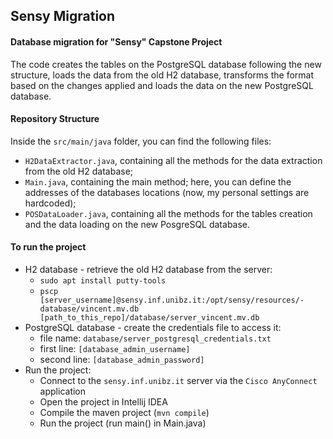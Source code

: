 ## Sensy Migration

#### Database migration for "Sensy" Capstone Project
The code creates the tables on the PostgreSQL database following the new structure, loads the data from the old H2 database, transforms the format based on the changes applied and loads the data on the new PostgreSQL database.

#### Repository Structure
Inside the `src/main/java` folder, you can find the following files:
- `H2DataExtractor.java`, containing all the methods for the data extraction from the old H2 database;
- `Main.java`, containing the main method; here, you can define the addresses of the databases locations (now, my personal settings are hardcoded);
- `POSDataLoader.java`, containing all the methods for the tables creation and the data loading on the new PosgreSQL database.

#### To run the project
- H2 database - retrieve the old H2 database from the server:
    - `sudo apt install putty-tools`
    - `pscp [server_username]@sensy.inf.unibz.it:/opt/sensy/resources/-database/vincent.mv.db [path_to_this_repo]/database/server_vincent.mv.db`
- PostgreSQL database - create the credentials file to access it:
    - file name: `database/server_postgresql_credentials.txt`
    - first line: `[database_admin_username]`
    - second line: `[database_admin_password]`
- Run the project:
    - Connect to the `sensy.inf.unibz.it` server via the `Cisco AnyConnect` application
    - Open the project in Intellij IDEA
    - Compile the maven project (`mvn compile`)
    - Run the project (run main() in Main.java)
